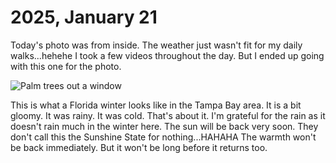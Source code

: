 # 2025, January 21

Today's photo was from inside. The weather just wasn't fit for my daily walks...hehehe I took a few videos throughout the day. But I ended up going with this one for the photo.

![Palm trees out a window](/photos/photo-a-day/2025/01/media/IMG_5280.jpeg)

This is what a Florida winter looks like in the Tampa Bay area. It is a bit gloomy. It was rainy. It was cold. That's about it. I'm grateful for the rain as it doesn't rain much in the winter here. The sun will be back very soon. They don't call this the Sunshine State for nothing...HAHAHA The warmth won't be back immediately. But it won't be long before it returns too.